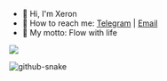 - 👋 Hi, I'm Xeron
- 📮️ How to reach me: [Telegram](https://t.me/Xeron23) | [Email](mailto:cw48565@gmail.com)
- 📖 My motto: Flow with life

![](https://github-profile-summary-cards.vercel.app/api/cards/profile-details?username=Xeron2000&theme=tokyonight)

<picture>
  <source media="(prefers-color-scheme: dark)" srcset="https://github.com/Xeron2000/Xeron2000/blob/output/github-contribution-grid-snake-dark.svg" />
  <source media="(prefers-color-scheme: light)" srcset="https://github.com/Xeron2000/Xeron2000/blob/output/github-contribution-grid-snake.svg" />
  <img alt="github-snake" src="github-snake.svg" />
</picture>

